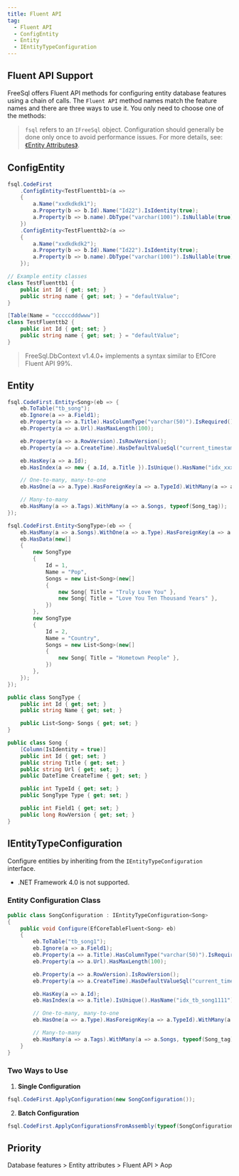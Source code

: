 ```yaml
---
title: Fluent API
tag:
  - Fluent API
  - ConfigEntity
  - Entity
  - IEntityTypeConfiguration
---
```


## Fluent API Support

FreeSql offers Fluent API methods for configuring entity database features using a chain of calls. The `Fluent API` method names match the feature names and there are three ways to use it. You only need to choose one of the methods:

> `fsql` refers to an `IFreeSql` object. Configuration should generally be done only once to avoid performance issues. For more details, see: [《Entity Attributes》](entity-attribute).

## ConfigEntity

```csharp
fsql.CodeFirst
    .ConfigEntity<TestFluenttb1>(a =>
    {
        a.Name("xxdkdkdk1");
        a.Property(b => b.Id).Name("Id22").IsIdentity(true);
        a.Property(b => b.name).DbType("varchar(100)").IsNullable(true);
    })
    .ConfigEntity<TestFluenttb2>(a =>
    {
        a.Name("xxdkdkdk2");
        a.Property(b => b.Id).Name("Id22").IsIdentity(true);
        a.Property(b => b.name).DbType("varchar(100)").IsNullable(true);
    });

// Example entity classes
class TestFluenttb1 {
    public int Id { get; set; }
    public string name { get; set; } = "defaultValue";
}

[Table(Name = "cccccdddwww")]
class TestFluenttb2 {
    public int Id { get; set; }
    public string name { get; set; } = "defaultValue";
}
```

> FreeSql.DbContext v1.4.0+ implements a syntax similar to EfCore Fluent API 99%.

## Entity

```csharp
fsql.CodeFirst.Entity<Song>(eb => {
    eb.ToTable("tb_song");
    eb.Ignore(a => a.Field1);
    eb.Property(a => a.Title).HasColumnType("varchar(50)").IsRequired();
    eb.Property(a => a.Url).HasMaxLength(100);

    eb.Property(a => a.RowVersion).IsRowVersion();
    eb.Property(a => a.CreateTime).HasDefaultValueSql("current_timestamp");

    eb.HasKey(a => a.Id);
    eb.HasIndex(a => new { a.Id, a.Title }).IsUnique().HasName("idx_xxx11");

    // One-to-many, many-to-one
    eb.HasOne(a => a.Type).HasForeignKey(a => a.TypeId).WithMany(a => a.Songs);

    // Many-to-many
    eb.HasMany(a => a.Tags).WithMany(a => a.Songs, typeof(Song_tag));
});

fsql.CodeFirst.Entity<SongType>(eb => {
    eb.HasMany(a => a.Songs).WithOne(a => a.Type).HasForeignKey(a => a.TypeId);
    eb.HasData(new[]
    {
        new SongType
        {
            Id = 1,
            Name = "Pop",
            Songs = new List<Song>(new[]
            {
                new Song{ Title = "Truly Love You" },
                new Song{ Title = "Love You Ten Thousand Years" },
            })
        },
        new SongType
        {
            Id = 2,
            Name = "Country",
            Songs = new List<Song>(new[]
            {
                new Song{ Title = "Hometown People" },
            })
        },
    });
});

public class SongType {
    public int Id { get; set; }
    public string Name { get; set; }

    public List<Song> Songs { get; set; }
}

public class Song {
    [Column(IsIdentity = true)]
    public int Id { get; set; }
    public string Title { get; set; }
    public string Url { get; set; }
    public DateTime CreateTime { get; set; }

    public int TypeId { get; set; }
    public SongType Type { get; set; }

    public int Field1 { get; set; }
    public long RowVersion { get; set; }
}
```

## IEntityTypeConfiguration

Configure entities by inheriting from the `IEntityTypeConfiguration` interface.

- .NET Framework 4.0 is not supported.

### Entity Configuration Class

```csharp
public class SongConfiguration : IEntityTypeConfiguration<Song>
{
    public void Configure(EfCoreTableFluent<Song> eb)
    {
        eb.ToTable("tb_song1");
        eb.Ignore(a => a.Field1);
        eb.Property(a => a.Title).HasColumnType("varchar(50)").IsRequired();
        eb.Property(a => a.Url).HasMaxLength(100);

        eb.Property(a => a.RowVersion).IsRowVersion();
        eb.Property(a => a.CreateTime).HasDefaultValueSql("current_timestamp");

        eb.HasKey(a => a.Id);
        eb.HasIndex(a => a.Title).IsUnique().HasName("idx_tb_song1111");

        // One-to-many, many-to-one
        eb.HasOne(a => a.Type).HasForeignKey(a => a.TypeId).WithMany(a => a.Songs);

        // Many-to-many
        eb.HasMany(a => a.Tags).WithMany(a => a.Songs, typeof(Song_tag));
    }
}
```

### Two Ways to Use

1. **Single Configuration**

```csharp
fsql.CodeFirst.ApplyConfiguration(new SongConfiguration());
```

2. **Batch Configuration**

```csharp
fsql.CodeFirst.ApplyConfigurationsFromAssembly(typeof(SongConfiguration).Assembly);
```

## Priority

Database features > Entity attributes > Fluent API > Aop